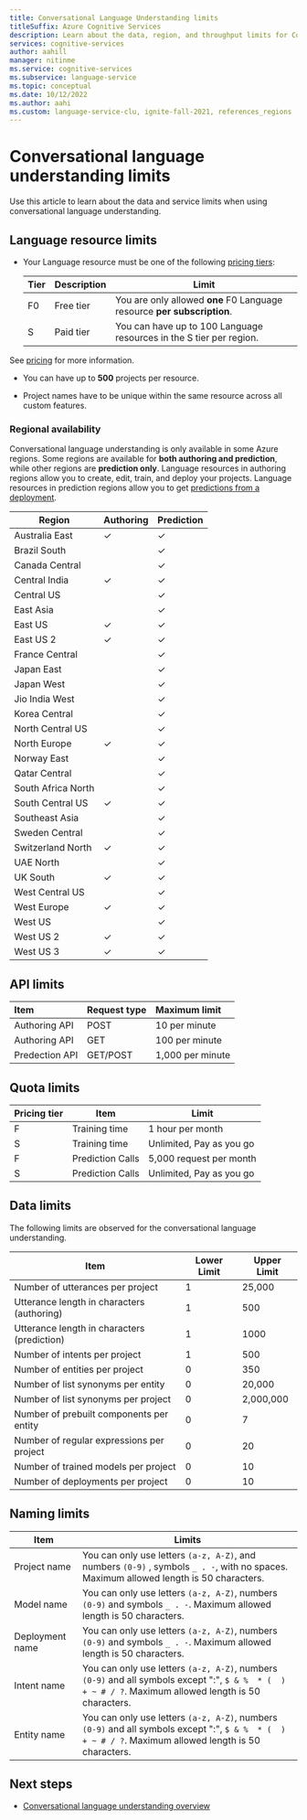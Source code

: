 ```yaml
---
title: Conversational Language Understanding limits
titleSuffix: Azure Cognitive Services
description: Learn about the data, region, and throughput limits for Conversational Language Understanding
services: cognitive-services
author: aahill
manager: nitinme
ms.service: cognitive-services
ms.subservice: language-service
ms.topic: conceptual
ms.date: 10/12/2022
ms.author: aahi
ms.custom: language-service-clu, ignite-fall-2021, references_regions
---
```


# Conversational language understanding limits

Use this article to learn about the data and service limits when using conversational language understanding.

## Language resource limits

* Your Language resource must be one of the following [pricing tiers](https://azure.microsoft.com/pricing/details/cognitive-services/language-service/):

  |Tier|Description|Limit|
  |--|--|--|
  |F0|Free tier|You are only allowed **one** F0 Language resource **per subscription**.|
  |S |Paid tier|You can have up to 100 Language resources in the S tier per region.| 


See [pricing](https://azure.microsoft.com/pricing/details/cognitive-services/language-service/) for more information.

* You can have up to **500** projects per resource.

* Project names have to be unique within the same resource across all custom features.

### Regional availability

Conversational language understanding is only available in some Azure regions. Some regions are available for **both authoring and prediction**, while other regions are **prediction only**. Language resources in authoring regions allow you to create, edit, train, and deploy your projects. Language resources in prediction regions allow you to get [predictions from a deployment](../concepts/custom-features/multi-region-deployment.md).

| Region             | Authoring | Prediction  |
|--------------------|-----------|-------------|
| Australia East     | ✓         | ✓           |
| Brazil South       |           | ✓           |
| Canada Central     |           | ✓           |
| Central India      | ✓         | ✓           |
| Central US         |           | ✓           |
| East Asia          |           | ✓           |
| East US            | ✓         | ✓           |
| East US 2          | ✓         | ✓           |
| France Central     |           | ✓           |
| Japan East         |           | ✓           |
| Japan West         |           | ✓           |
| Jio India West     |           | ✓           |
| Korea Central      |           | ✓           |
| North Central US   |           | ✓           |
| North Europe       | ✓         | ✓           |
| Norway East        |           | ✓           |
| Qatar Central      |           | ✓           |
| South Africa North |           | ✓           |
| South Central US   | ✓         | ✓           |
| Southeast Asia     |           | ✓           |
| Sweden Central     |           | ✓           |
| Switzerland North  | ✓         | ✓           |
| UAE North          |           | ✓           |
| UK South           | ✓         | ✓           |
| West Central US    |           | ✓           |
| West Europe        | ✓         | ✓           |
| West US            |            | ✓           |
| West US 2          | ✓         | ✓           |
| West US 3          | ✓         | ✓           |

## API limits

|Item|Request type| Maximum limit|
|:-|:-|:-|
|Authoring API|POST|10 per minute|
|Authoring API|GET|100 per minute|
|Predection API|GET/POST|1,000 per minute|

## Quota limits

|Pricing tier |Item |Limit |
| --- | --- | ---|
|F|Training time| 1 hour per month  |
|S|Training time| Unlimited, Pay as you go |
|F|Prediction Calls| 5,000 request per month  |
|S|Prediction Calls| Unlimited, Pay as you go |

## Data limits

The following limits are observed for the conversational language understanding.

|Item|Lower Limit| Upper Limit |
| --- | --- | --- |
|Number of utterances per project | 1 | 25,000|
|Utterance length in characters (authoring) | 1 | 500 |
|Utterance length in characters (prediction) | 1 | 1000 |
|Number of intents per project | 1 | 500|
|Number of entities per project | 0 | 350|
|Number of list synonyms per entity| 0 | 20,000 |
|Number of list synonyms per project| 0 | 2,000,000 |
|Number of prebuilt components per entity| 0 | 7 |
|Number of regular expressions per project| 0 | 20 |
|Number of trained models per project| 0 | 10 |
|Number of deployments per project| 0 | 10 |

## Naming limits

| Item | Limits |
|--|--|
| Project name |  You can only use letters `(a-z, A-Z)`, and numbers `(0-9)` , symbols  `_ . -`, with no spaces. Maximum allowed length is 50 characters. |
| Model name |  You can only use letters `(a-z, A-Z)`, numbers `(0-9)` and symbols `_ . -`. Maximum allowed length is 50 characters.  |
| Deployment name |  You can only use letters `(a-z, A-Z)`, numbers `(0-9)` and symbols `_ . -`. Maximum allowed length is 50 characters.  |
| Intent name| You can only use letters `(a-z, A-Z)`, numbers `(0-9)` and all symbols except ":", `$ & %  * (  ) + ~ # / ?`. Maximum allowed length is 50 characters.|
| Entity name| You can only use letters `(a-z, A-Z)`, numbers `(0-9)` and all symbols except ":", `$ & %  * (  ) + ~ # / ?`. Maximum allowed length is 50 characters.|

## Next steps

* [Conversational language understanding overview](overview.md)
